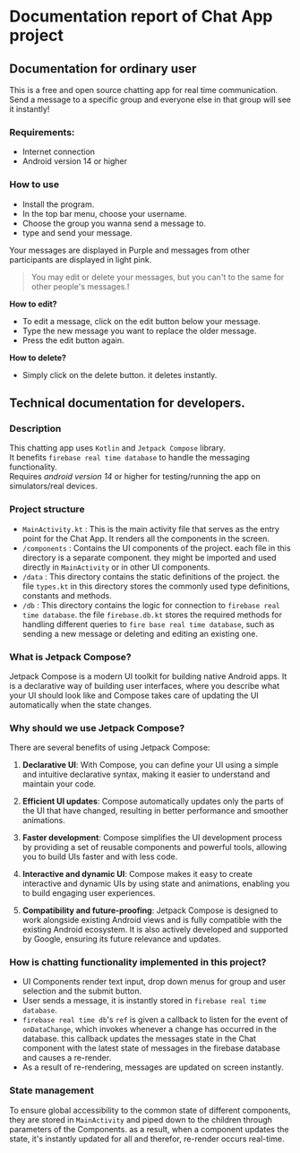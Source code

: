 # Documentation report of Chat App project

## Documentation for ordinary user

This is a free and open source chatting app for real time communication.
Send a message to a specific group and everyone else in that group will see it instantly!

### Requirements:

- Internet connection
- Android version 14 or higher

### How to use

- Install the program.
- In the top bar menu, choose your username.
- Choose the group you wanna send a message to.
- type and send your message.

Your messages are displayed in Purple and messages from other participants are displayed in light pink.

> You may edit or delete your messages, but you can't to the same for other people's messages.!

**How to edit?**

- To edit a message, click on the edit button below your message.
- Type the new message you want to replace the older message.
- Press the edit button again.

**How to delete?**

- Simply click on the delete button. it deletes instantly.

## Technical documentation for developers.

### Description

This chatting app uses `Kotlin` and `Jetpack Compose` library.  
It benefits `firebase real time database` to handle the messaging functionality.  
Requires _android version 14_ or higher for testing/running the app on simulators/real devices.

### Project structure

- `MainActivity.kt` : This is the main activity file that serves as the entry point for the Chat App. It renders all the components in the screen.
- `/components` : Contains the UI components of the project. each file in this directory is a separate component. they might be imported and used directly in `MainActivity` or in other UI components.
- `/data` : This directory contains the static definitions of the project. the file `types.kt` in this directory stores the commonly used
  type definitions, constants and methods.
- `/db` : This directory contains the logic for connection to `firebase real time database`. the file `firebase.db.kt` stores the required methods
  for handling different queries to `fire base real time database`, such as sending a new message or deleting and editing an existing one.

### What is Jetpack Compose?

Jetpack Compose is a modern UI toolkit for building native Android apps. It is a declarative way of building user interfaces, where you describe what your UI should look like and Compose takes care of updating the UI automatically when the state changes.

### Why should we use Jetpack Compose?

There are several benefits of using Jetpack Compose:

1. **Declarative UI**: With Compose, you can define your UI using a simple and intuitive declarative syntax, making it easier to understand and maintain your code.

2. **Efficient UI updates**: Compose automatically updates only the parts of the UI that have changed, resulting in better performance and smoother animations.

3. **Faster development**: Compose simplifies the UI development process by providing a set of reusable components and powerful tools, allowing you to build UIs faster and with less code.

4. **Interactive and dynamic UI**: Compose makes it easy to create interactive and dynamic UIs by using state and animations, enabling you to build engaging user experiences.

5. **Compatibility and future-proofing**: Jetpack Compose is designed to work alongside existing Android views and is fully compatible with the existing Android ecosystem. It is also actively developed and supported by Google, ensuring its future relevance and updates.

### How is chatting functionality implemented in this project?

- UI Components render text input, drop down menus for group and user selection and the submit button.
- User sends a message, it is instantly stored in `firebase real time database`.
- `firebase real time db`'s `ref` is given a callback to listen for the event of `onDataChange`, which invokes whenever a change has occurred in the database. this callback updates the messages state in the Chat component with the latest state of messages in the firebase database and causes a re-render.
- As a result of re-rendering, messages are updated on screen instantly.

### State management

To ensure global accessibility to the common state of different components, they are stored in `MainActivity` and piped down to the children through parameters of the Components. as a result, when a component updates the state, it's instantly updated for all and therefor, re-render occurs real-time.

